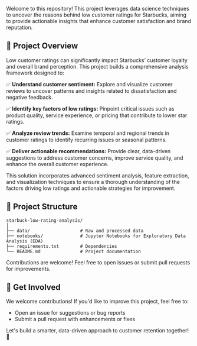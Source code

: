 Welcome to this repository! This project leverages data science techniques to uncover the reasons behind low customer ratings for Starbucks, aiming to provide actionable insights that enhance customer satisfaction and brand reputation.

## 📌 Project Overview

Low customer ratings can significantly impact Starbucks’ customer loyalty and overall brand perception. This project builds a comprehensive analysis framework designed to:

✅ **Understand customer sentiment:** Explore and visualize customer reviews to uncover patterns and insights related to dissatisfaction and negative feedback.

✅ **Identify key factors of low ratings:** Pinpoint critical issues such as product quality, service experience, or pricing that contribute to lower star ratings.

✅ **Analyze review trends:** Examine temporal and regional trends in customer ratings to identify recurring issues or seasonal patterns.

✅ **Deliver actionable recommendations:** Provide clear, data-driven suggestions to address customer concerns, improve service quality, and enhance the overall customer experience.

This solution incorporates advanced sentiment analysis, feature extraction, and visualization techniques to ensure a thorough understanding of the factors driving low ratings and actionable strategies for improvement.

## 📁 Project Structure

    starbuck-low-rating-analysis/
    │
    ├── data/                   # Raw and processed data
    ├── notebooks/              # Jupyter Notebooks for Exploratory Data Analysis (EDA)
    ├── requirements.txt        # Dependencies
    └── README.md               # Project documentation

Contributions are welcome! Feel free to open issues or submit pull requests for improvements.

## 🚀 Get Involved

We welcome contributions! If you'd like to improve this project, feel free to:
- Open an issue for suggestions or bug reports
- Submit a pull request with enhancements or fixes

Let's build a smarter, data-driven approach to customer retention together! 🎯